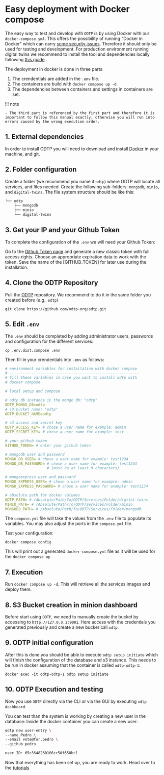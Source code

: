 # Easy deployment with Docker compose

The easy way to test and develop with `ODTP` is by using Docker with our `docker-compose.yml`.
This offers the possibility of running "Docker in Docker" which can carry [some security issues](https://jpetazzo.github.io/2015/09/03/do-not-use-docker-in-docker-for-ci/). Therefore it should only be used for testing and development.
For production environment running digital twins we recommend to install the tool and dependencies locally following [this guide](odtp-local-installation.md)
. 

The deployment in docker is done in three parts:
1. The crendentials are added in the `.env` file.
2. The containers are build with `docker compose up -d`.
3. The dependencies between containers and settings in containers are set.

!!! note

    - The third part is referenced by the first part and therefore it is important to follow this manual exactly, otherwise you will run into errors caused by the wrong execution order.

## 1. External dependencies

In order to install ODTP you will need to download and install [Docker](https://www.docker.com/) in your machine, and git. 

## 2. Folder configuration 
Create a folder (we recommend you name it `odtp`) where ODTP will locate all services, and files needed.
Create the following sub-folders: `mongodb`, `minio`, and `digital-twins`.
The file system structure should be like this:

```bash
└── odtp
    ├── mongodb
    ├── minio
    └── digital-twins
```

## 3. Get your IP and your Github Token
To complete the configuration of the `.env` we will need your Github Token: 

Go to the [Github Token page](https://github.com/settings/tokens) and generate a new classic token with full access rights.
Choose an appropriate expiration data to work with the token.
Save the name of the [GITHUB_TOKEN] for later use during the installation.

## 4. Clone the ODTP Repository
Pull the [ODTP](https://github.com/odtp-org/odtp/tree/main) repository.
We recommend to do it in the same folder you created before (e.g.. `odtp`)

```
git clone https://github.com/odtp-org/odtp.git
```

## 5. Edit `.env` 
The `.env` should be completed by adding administrator users, passwords and configuration for the different services: 

```
cp .env.dist.compose .env
```

Then fill in your crendentials into `.env` as follows:

```yaml
# environment variables for installation with docker compose
# -----------------------------------------------------------
# fill these variables in case you want to install odtp with
# docker compose

# local setup and compose

# odtp db instance in the mongo db: "odtp"
ODTP_MONGO_DB=odtp 
# s3 bucket name: "odtp" 
ODTP_BUCKET_NAME=odtp 

# s3 access and secret key
ODTP_ACCESS_KEY= # chose a user name for example: admin      
ODTP_SECRET_KEY= # chose a user name for example: test

# your github token
GITHUB_TOKEN= # enter your github token

# mongodb user and password
MONGO_DB_USER= # chose a user name for example: test1234
MONGO_DB_PASSWORD= # chose a user name for example: test1234
                   # (must be at least 8 characters)

# mongoexpress user and password
MONGO_EXPRESS_USER= # chose a user name for example: admin
MONGO_EXPRESS_PASSWORD= # chose a user name for example: test1234

# absolute path for docker volumes
ODTP_PATH= # /Absolute/Path/To/ODTP/Services/Folder/digital-twins
MINIO_PATH= # /Absolute/Path/To/ODTP/Services/Folder/minio
MONGODB_PATH= # /Absolute/Path/To/ODTP/Services/Folder/mongodb
```

The `compose.yml` file will take the values from the `.env` file 
to populate its variables. You may also adjust the ports in the `compose.yml` file.

Test your configuration: 

```
docker compose config
```

This will print out a generated `docker-compose.yml` file as it will be 
used for the `docker compose up`. 

## 7. Execution 
Run `docker compose up -d`. This will retrieve all the services images and deploy them. 

<a name="bucket_creation"></a>
## 8. S3 Bucket creation in minion dashboard
Before start using `ODTP`, we need to manually create the bucket by accessing to `http://127.0.0.1:9001`. Here access with the credentials you generated previously and create a new bucker call `odtp`. 

## 9. ODTP initial configuration
After this is done you should be able to execute `odtp setup initiate` which will finish the configuration of the database and s3 instance. This needs to be run in docker assuming that the container is called `odtp-odtp-1`:

```
docker exec -it odtp-odtp-1 odtp setup initiate
```

## 10. ODTP Execution and testing
Now you use `ODTP` directly via the CLI or via the GUI by executing `odtp dashboard`. 

You can test than the system is working by creating a new user in the database: 
Inside the docker container you can create a new user: 

``` bash
odtp new user-entry \
--name Pedro \
--email vote@for.pedro \
--github pedro
```

``` bash
user ID: 65c3648260106cc50f650bc1
```

Now that everything has been set up, you are ready to work. Head over to the [tutorials](tutorials/getting-started.md) 
